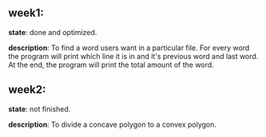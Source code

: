 ## week1:
**state**: 
    done and optimized.
    
**description**: 
    To find a word users want in a particular file.
    For every word the program will print which line it is in and it's previous word and last word.
    At the end, the program will print the total amount of the word.
 
## week2:
**state**: 
    not finished.
    
**description**: 
    To divide a concave polygon to a convex polygon.
 
